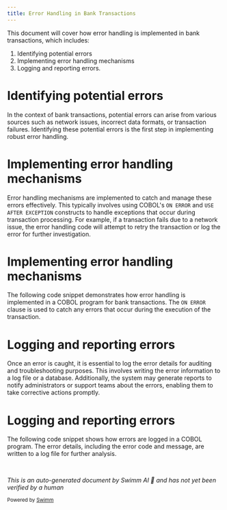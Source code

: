 ```yaml
---
title: Error Handling in Bank Transactions
---
```

This document will cover how error handling is implemented in bank transactions, which includes:

1. Identifying potential errors
2. Implementing error handling mechanisms
3. Logging and reporting errors.

# Identifying potential errors

In the context of bank transactions, potential errors can arise from various sources such as network issues, incorrect data formats, or transaction failures. Identifying these potential errors is the first step in implementing robust error handling.

# Implementing error handling mechanisms

Error handling mechanisms are implemented to catch and manage these errors effectively. This typically involves using COBOL's `ON ERROR` and `USE AFTER EXCEPTION` constructs to handle exceptions that occur during transaction processing. For example, if a transaction fails due to a network issue, the error handling code will attempt to retry the transaction or log the error for further investigation.

# Implementing error handling mechanisms

The following code snippet demonstrates how error handling is implemented in a COBOL program for bank transactions. The `ON ERROR` clause is used to catch any errors that occur during the execution of the transaction.

# Logging and reporting errors

Once an error is caught, it is essential to log the error details for auditing and troubleshooting purposes. This involves writing the error information to a log file or a database. Additionally, the system may generate reports to notify administrators or support teams about the errors, enabling them to take corrective actions promptly.

# Logging and reporting errors

The following code snippet shows how errors are logged in a COBOL program. The error details, including the error code and message, are written to a log file for further analysis.

&nbsp;

*This is an auto-generated document by Swimm AI 🌊 and has not yet been verified by a human*

<SwmMeta version="3.0.0" repo-id="Z2l0aHViJTNBJTNBa2VsbG8lM0ElM0Fzd2ltbWlv" repo-name="kello"><sup>Powered by [Swimm](/)</sup></SwmMeta>
